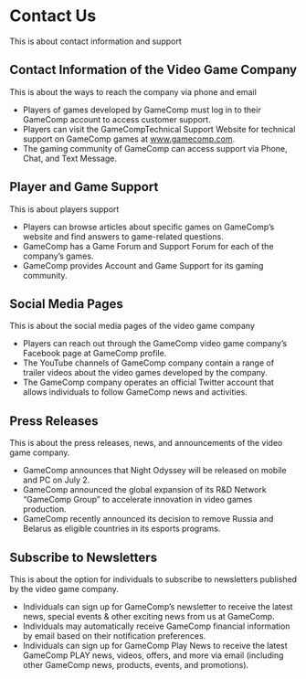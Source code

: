 # Contact Us

This is about contact information and support

## Contact Information of the Video Game Company

This is about the ways to reach the company via phone and email

- Players of games developed by GameComp must log in to their GameComp account to access customer support.
- Players can visit the GameCompTechnical Support Website for technical support on GameComp games at www.gamecomp.com.
- The gaming community of GameComp can access support via Phone, Chat, and Text Message.

## Player and Game Support

This is about players support

- Players can browse articles about specific games on GameComp’s website and find answers to game-related questions.
- GameComp has a Game Forum and Support Forum for each of the company’s games.
- GameComp provides Account and Game Support for its gaming community.

## Social Media Pages

This is about the social media pages of the video game company

- Players can reach out through the GameComp video game company’s Facebook page at GameComp profile.
- The YouTube channels of GameComp company contain a range of trailer videos about the video games developed by the company.
- The GameComp company operates an official Twitter account that allows individuals to follow GameComp news and activities.

## Press Releases

This is about the press releases, news, and announcements of the video game company.

- GameComp announces that Night Odyssey will be released on mobile and PC on July 2.
- GameComp announced the global expansion of its R&D Network “GameComp Group” to accelerate innovation in video games production.
- GameComp recently announced its decision to remove Russia and Belarus as eligible countries in its esports programs.

## Subscribe to Newsletters

This is about the option for individuals to subscribe to newsletters published by the video game company.

- Individuals can sign up for GameComp’s newsletter to receive the latest news, special events & other exciting news from us at GameComp.
- Individuals may automatically receive GameComp financial information by email based on their notification preferences.
- Individuals can sign up for GameComp Play News to receive the latest GameComp PLAY news, videos, offers, and more via email (including other GameComp news, products, events, and promotions).